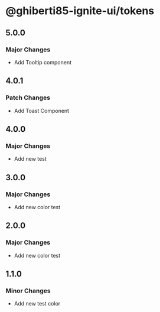# @ghiberti85-ignite-ui/tokens

## 5.0.0

### Major Changes

- Add Tooltip component

## 4.0.1

### Patch Changes

- Add Toast Component

## 4.0.0

### Major Changes

- Add new test

## 3.0.0

### Major Changes

- Add new color test

## 2.0.0

### Major Changes

- Add new color test

## 1.1.0

### Minor Changes

- Add new test color
